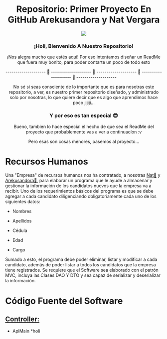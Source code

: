 <p align="center">
<h1 align="center">Repositorio: Primer Proyecto En GitHub Arekusandora y Nat Vergara</h1>
<div align="center"><img src="https://i.pinimg.com/564x/7d/a2/ab/7da2abca1de4d6219dee0d9407f67e9b.jpg"></div>
</p>
<p align="center">
<h3 align="center">¡Holi, Bienvenido A Nuestro Repositorio!</h3>
</p>
<p align="center"> ¡Nos alegra mucho que estés aquí! Por eso intentamos diseñar un ReadMe que fuera muy bonito, para poder contarte un poco de todo esto </p>

<p align="center">--------------------       🖤       --------------------       🖤       --------------------       🖤       --------------------       🖤       --------------------</p>

<p align="center"> No sé si seas consciente de lo importante que es para nosotras este repositorio, a ver, es nuestro primer repositorio diseñado, y administrado solo por nosotras, lo que quiere decir que es algo que aprendimos hace poco jijiji...</p>

<h3 align="center">Y por eso es tan especial 😎</h3>

<p align="center">Bueno, tambien lo hace especial el hecho de que sea el ReadMe del proyecto que probablemente vas a ver a continuacíon :v</p>
<p align="center">Pero esas son cosas menores, pasemos al proyecto...</p>


# Recursos Humanos

Una "Empresa" de recursos humanos nos ha contratado, a nosotras [Nat💙](https://github.com/NatVerB) y [Arekusandora🧛](https://github.com/ArekuInBlueee), para elaborar un programa que le ayude a almacenar y gestionar la información de los candidatos nuevos que la empresa va a recibir. Uno de los requerimientos básicos del programa es que se debe agregar a cada candidato diligenciando obligatoriamente cada uno de los siguientes datos:

 - Nombres

 - Apellidos

 - Cédula

 - Edad

 - Cargo

Sumado a esto, el programa debe poder eliminar, listar y modificar a cada candidato, además de poder listar a todos los candidatos que la empresa tiene registrados. Se requiere que el Software sea elaborado con el patrón MVC, incluya las Clases DAO Y DTO y sea capaz de serializar y deserializar la información.

# Código Fuente del Software

## [Controller:](https://github.com/NatVerB/RecursosHumanosProyecto/tree/main/RecursosHumanosNV/bin/co/edu/unbosque/controller)

* AplMain
 *holi 



